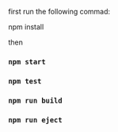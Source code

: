 




first run the following commad: 

npm install 

then

### `npm start`
### `npm test`
### `npm run build`

### `npm run eject`

